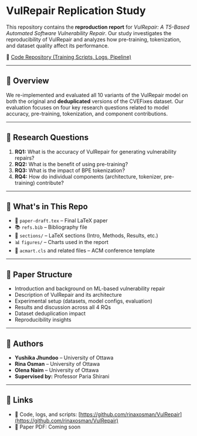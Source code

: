 # VulRepair Replication Study

This repository contains the **reproduction report** for *VulRepair: A T5-Based Automated Software Vulnerability Repair*. Our study investigates the reproducibility of VulRepair and analyzes how pre-training, tokenization, and dataset quality affect its performance.

📎 [Code Repository (Training Scripts, Logs, Pipeline)](https://github.com/rinaxosman/VulRepair)

---

## 📘 Overview

We re-implemented and evaluated all 10 variants of the VulRepair model on both the original and **deduplicated** versions of the CVEFixes dataset. Our evaluation focuses on four key research questions related to model accuracy, pre-training, tokenization, and component contributions.

---

## 🧪 Research Questions

1. **RQ1:** What is the accuracy of VulRepair for generating vulnerability repairs?
2. **RQ2:** What is the benefit of using pre-training?
3. **RQ3:** What is the impact of BPE tokenization?
4. **RQ4:** How do individual components (architecture, tokenizer, pre-training) contribute?

---

## 📄 What's in This Repo

- 📄 `paper-draft.tex` – Final LaTeX paper
- 📚 `refs.bib` – Bibliography file
- 📁 `sections/` – LaTeX sections (Intro, Methods, Results, etc.)
- 📊 `figures/` – Charts used in the report
- 📎 `acmart.cls` and related files – ACM conference template

---

## 📁 Paper Structure

- Introduction and background on ML-based vulnerability repair
- Description of VulRepair and its architecture
- Experimental setup (datasets, model configs, evaluation)
- Results and discussion across all 4 RQs
- Dataset deduplication impact
- Reproducibility insights

---

## 👥 Authors

- **Yushika Jhundoo** – University of Ottawa  
- **Rina Osman** – University of Ottawa  
- **Olena Naim** – University of Ottawa  
- **Supervised by:** Professor Paria Shirani

---

## 🔗 Links

- 🔬 Code, logs, and scripts: [https://github.com/rinaxosman/VulRepair](https://github.com/rinaxosman/VulRepair)
- 📄 Paper PDF: Coming soon